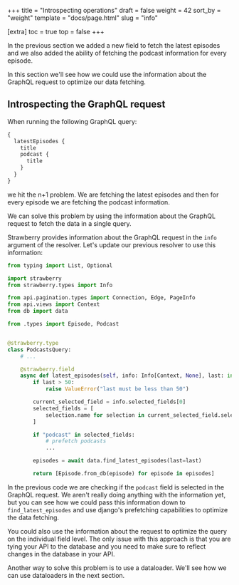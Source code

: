 +++
title = "Introspecting operations"
draft = false
weight = 42
sort_by = "weight"
template = "docs/page.html"
slug = "info"

[extra]
toc = true
top = false
+++

In the previous section we added a new field to fetch the latest episodes and we
also added the ability of fetching the podcast information for every episode.

In this section we'll see how we could use the information about the GraphQL
request to optimize our data fetching.

## Introspecting the GraphQL request

When running the following GraphQL query:

```graphql
{
  latestEpisodes {
    title
    podcast {
      title
    }
  }
}
```

we hit the n+1 problem. We are fetching the latest episodes and then for every
episode we are fetching the podcast information.

We can solve this problem by using the information about the GraphQL request to
fetch the data in a single query.

Strawberry provides information about the GraphQL request in the `info` argument
of the resolver. Let's update our previous resolver to use this information:

```python
from typing import List, Optional

import strawberry
from strawberry.types import Info

from api.pagination.types import Connection, Edge, PageInfo
from api.views import Context
from db import data

from .types import Episode, Podcast


@strawberry.type
class PodcastsQuery:
    # ...

    @strawberry.field
    async def latest_episodes(self, info: Info[Context, None], last: int = 5) -> List[Episode]:
        if last > 50:
            raise ValueError("last must be less than 50")

        current_selected_field = info.selected_fields[0]
        selected_fields = [
            selection.name for selection in current_selected_field.selections
        ]

        if "podcast" in selected_fields:
            # prefetch podcasts
            ...

        episodes = await data.find_latest_episodes(last=last)

        return [Episode.from_db(episode) for episode in episodes]
```

In the previous code we are checking if the `podcast` field is selected in the
GraphQL request. We aren't really doing anything with the information yet, but
you can see how we could pass this information down to `find_latest_episodes`
and use django's prefetching capabilities to optimize the data fetching.

You could also use the information about the request to optimize the query on
the individual field level. The only issue with this approach is that you are
tying your API to the database and you need to make sure to reflect changes in
the database in your API.

Another way to solve this problem is to use a dataloader. We'll see how we can
use dataloaders in the next section.
